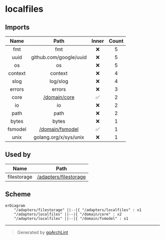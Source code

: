 # localfiles

## Imports

|  Name   |                  Path                   | Inner | Count |
|:-------:|:---------------------------------------:|:-----:|:-----:|
|   fmt   |                   fmt                   |  ❌   |   5   |
|  uuid   |         github.com/google/uuid          |  ❌   |   5   |
|   os    |                   os                    |  ❌   |   5   |
| context |                 context                 |  ❌   |   4   |
|  slog   |                log/slog                 |  ❌   |   4   |
| errors  |                 errors                  |  ❌   |   3   |
|  core   |    [/domain/core](../domain/core.md)    |  ✅   |   2   |
|   io    |                   io                    |  ❌   |   2   |
|  path   |                  path                   |  ❌   |   2   |
|  bytes  |                  bytes                  |  ❌   |   1   |
| fsmodel | [/domain/fsmodel](../domain/fsmodel.md) |  ✅   |   1   |
|  unix   |          golang.org/x/sys/unix          |  ❌   |   1   |

## Used by

|    Name     |                  Path                   |
|:-----------:|:---------------------------------------:|
| filestorage | [/adapters/filestorage](filestorage.md) |

## Scheme

```mermaid
erDiagram
    "/adapters/filestorage" ||--|{ "/adapters/localfiles" : x1
    "/adapters/localfiles" ||--|{ "/domain/core" : x2
    "/adapters/localfiles" ||--|{ "/domain/fsmodel" : x1
```

---

> Generated by [goArchLint](https://github.com/gbh007/goarchlint)
